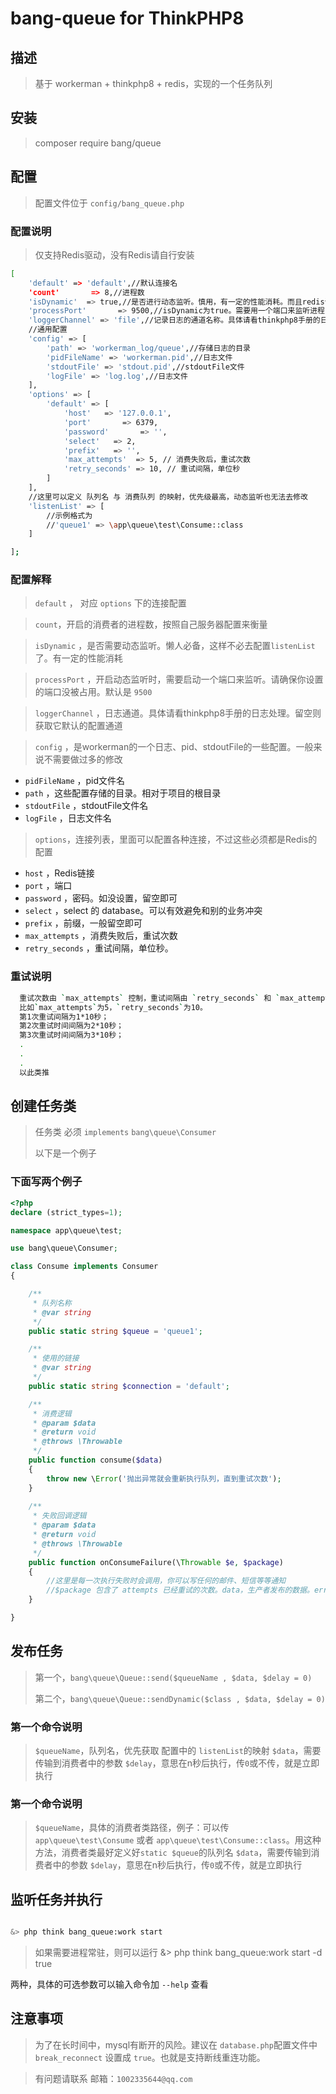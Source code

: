 # bang-queue for ThinkPHP8

## 描述

> 基于 workerman + thinkphp8 + redis，实现的一个任务队列

## 安装

> composer require bang/queue

## 配置

> 配置文件位于 `config/bang_queue.php`

### 配置说明
> 仅支持Redis驱动，没有Redis请自行安装

```bash
[
    'default' => 'default',//默认连接名
    'count'       => 8,//进程数
    'isDynamic'  => true,//是否进行动态监听。慎用，有一定的性能消耗。而且redis请做好持久化
    'processPort'       => 9500,//isDynamic为true。需要用一个端口来监听进程
    'loggerChannel' => 'file',//记录日志的通道名称。具体请看thinkphp8手册的日志处理
    //通用配置
    'config' => [
        'path' => 'workerman_log/queue',//存储日志的目录
        'pidFileName' => 'workerman.pid',//日志文件
        'stdoutFile' => 'stdout.pid',//stdoutFile文件
        'logFile' => 'log.log',//日志文件
    ],
    'options' => [
        'default' => [
            'host'   => '127.0.0.1',
            'port'       => 6379,
            'password'       => '',
            'select'   => 2,
            'prefix'   => '',
            'max_attempts'  => 5, // 消费失败后，重试次数
            'retry_seconds' => 10, // 重试间隔，单位秒
        ]
    ],
    //这里可以定义 队列名 与 消费队列 的映射，优先级最高，动态监听也无法去修改
    'listenList' => [
        //示例格式为
        //'queue1' => \app\queue\test\Consume::class
    ]

];
```

### 配置解释
> `default` ， 对应 `options` 下的连接配置

> `count`，开启的消费者的进程数，按照自己服务器配置来衡量

> `isDynamic` ，是否需要动态监听。懒人必备，这样不必去配置`listenList`了。有一定的性能消耗

> `processPort` ，开启动态监听时，需要启动一个端口来监听。请确保你设置的端口没被占用。默认是 `9500`

> `loggerChannel` ，日志通道。具体请看thinkphp8手册的日志处理。留空则获取它默认的配置通道

> `config` ，是workerman的一个日志、pid、stdoutFile的一些配置。一般来说不需要做过多的修改
* `pidFileName` ，pid文件名
* `path` ，这些配置存储的目录。相对于项目的根目录
* `stdoutFile` ，stdoutFile文件名
* `logFile` ，日志文件名

> `options`，连接列表，里面可以配置各种连接，不过这些必须都是Redis的配置
* `host` ，Redis链接
* `port` ，端口
* `password` ，密码。如没设置，留空即可
* `select` ，select 的 database。可以有效避免和别的业务冲突
* `prefix` ，前缀，一般留空即可
* `max_attempts` ，消费失败后，重试次数
* `retry_seconds` ，重试间隔，单位秒。


### 重试说明
```bash
  重试次数由 `max_attempts` 控制，重试间隔由 `retry_seconds` 和 `max_attempts` 共同控制。
  比如`max_attempts`为5，`retry_seconds`为10。
  第1次重试间隔为1*10秒；
  第2次重试时间间隔为2*10秒；
  第3次重试时间间隔为3*10秒；
  .
  .
  .
  以此类推
```


## 创建任务类
> 任务类 必须 `implements` `bang\queue\Consumer`
> 
> 以下是一个例子


### 下面写两个例子

```php
<?php
declare (strict_types=1);

namespace app\queue\test;

use bang\queue\Consumer;

class Consume implements Consumer
{

    /**
     * 队列名称
     * @var string
     */
    public static string $queue = 'queue1';

    /**
     * 使用的链接
     * @var string
     */
    public static string $connection = 'default';

    /**
     * 消费逻辑
     * @param $data
     * @return void
     * @throws \Throwable
     */
    public function consume($data)
    {
        throw new \Error('抛出异常就会重新执行队列，直到重试次数');
    }
    
    /**
     * 失败回调逻辑
     * @param $data
     * @return void
     * @throws \Throwable
     */
    public function onConsumeFailure(\Throwable $e, $package)
    {
        //这里是每一次执行失败时会调用，你可以写任何的邮件、短信等等通知
        //$package 包含了 attempts 已经重试的次数。data，生产者发布的数据。error，是错误信息。
    }

}

```



## 发布任务
> 第一个，`bang\queue\Queue::send($queueName , $data, $delay = 0)`
> 
> 第二个，`bang\queue\Queue::sendDynamic($class , $data, $delay = 0)`

### 第一个命令说明
> `$queueName`，队列名，优先获取 配置中的 `listenList`的映射
> `$data`，需要传输到消费者中的参数
> `$delay`，意思在n秒后执行，传`0`或不传，就是立即执行

### 第一个命令说明
> `$queueName`，具体的消费者类路径，例子：可以传 `app\queue\test\Consume` 或者 `app\queue\test\Consume::class`。用这种方法，消费者类最好定义好`static $queue`的队列名
> `$data`，需要传输到消费者中的参数
> `$delay`，意思在n秒后执行，传`0`或不传，就是立即执行


## 监听任务并执行

```bash

&> php think bang_queue:work start
```

> 如果需要进程常驻，则可以运行
 &> php think bang_queue:work start -d true

两种，具体的可选参数可以输入命令加 `--help` 查看


## 注意事项
> 为了在长时间中，mysql有断开的风险。建议在 `database.php`配置文件中 `break_reconnect` 设置成 `true`。也就是支持断线重连功能。 

> 有问题请联系 邮箱：`1002335644@qq.com`